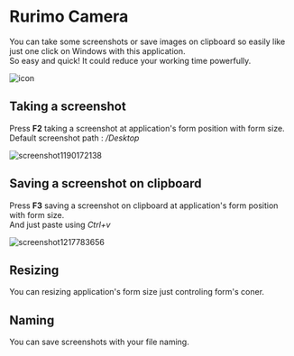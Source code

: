 # Rurimo Camera
You can take some screenshots or save images on clipboard so easily like just one click on Windows with this application.<br>
So easy and quick! It could reduce your working time powerfully.

![icon](https://user-images.githubusercontent.com/24237865/27735095-d734da36-5dd8-11e7-8d13-a5b9976b7fdd.png)

## Taking a screenshot
Press **F2** taking a screenshot at application's form position with form size. <br>
Default screenshot path : _/Desktop_

![screenshot1190172138](https://user-images.githubusercontent.com/24237865/27736123-b98289c0-5ddd-11e7-907e-77e3417d99b0.png)

## Saving a screenshot on clipboard
Press **F3** saving a screenshot on clipboard at application's form position with form size. <br>
And just paste using *Ctrl+v*

![screenshot1217783656](https://user-images.githubusercontent.com/24237865/27736124-b9b25c2c-5ddd-11e7-90f8-606ab9ac19bf.png)

## Resizing
You can resizing application's form size just controling form's coner.

## Naming
You can save screenshots with your file naming.

